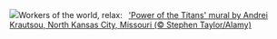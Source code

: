 ![](https://www.bing.com/th?id=OHR.KansasMural_EN-US9504361321_UHD.jpg&w=1000)Workers of the world, relax:&nbsp;&ensp;['Power of the Titans' mural by Andrei Krautsou, North Kansas City, Missouri (© Stephen Taylor/Alamy)](https://www.bing.com/th?id=OHR.KansasMural_EN-US9504361321_UHD.jpg)
<br><br/>
